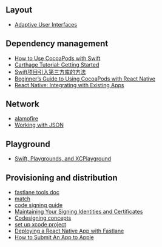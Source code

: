 Layout
---
- [Adaptive User Interfaces](https://developer.apple.com/design/adaptivity/)

Dependency management
---
- [How to Use CocoaPods with Swift](https://www.raywenderlich.com/97014/use-cocoapods-with-swift)
- [Carthage Tutorial: Getting Started](https://www.raywenderlich.com/109330/carthage-tutorial-getting-started)
- [Swift项目引入第三方库的方法](http://blog.shiqichan.com/How-To-Import-3rd-Lib-Into-Swift-Project/)
- [Beginner’s Guide to Using CocoaPods with React Native](https://shift.infinite.red/beginner-s-guide-to-using-cocoapods-with-react-native-46cb4d372995#.3hw5s8lkr)
- [React Native: Integrating with Existing Apps ](https://facebook.github.io/react-native/docs/integration-with-existing-apps.html)

Network
---
- [alamofire](https://www.raywenderlich.com/121540/alamofire-tutorial-getting-started)
- [Working with JSON](https://www.raywenderlich.com/120442/swift-json-tutorial)

Playground
---
- [Swift, Playgrounds, and XCPlayground](https://www.codeschool.com/blog/2014/12/12/swift-playgrounds-xcplayground/)

Provisioning and distribution
---
- [fastlane tools doc](https://docs.fastlane.tools/)
- [match](https://github.com/fastlane/fastlane/tree/master/match#readme)
- [code signing guide](https://codesigning.guide/)
- [Maintaining Your Signing Identities and Certificates](https://developer.apple.com/library/content/documentation/IDEs/Conceptual/AppDistributionGuide/MaintainingCertificates/MaintainingCertificates.html)
- [Codesigning concepts](https://docs.fastlane.tools/codesigning/getting-started/)
- [set up xcode project](https://docs.fastlane.tools/codesigning/xcode-project/#)
- [Deploying a React Native App with Fastlane](https://dbanck.svbtle.com/deploying-a-react-native-app-with-fastlane)
- [How to Submit An App to Apple](https://www.raywenderlich.com/127936/submit-an-app-part-1)
